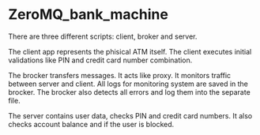 # ZeroMQ_bank_machine

There are three different scripts: client, broker and server.

The client app represents the phisical ATM itself. The client executes initial validations like PIN and credit card number combination.

The brocker transfers messages. It acts like proxy. It monitors traffic between server and client. All logs for monitoring system are saved in the brocker. The brocker also detects all errors and log them into the separate file. 

The server contains user data, checks PIN and credit card numbers. It also checks account balance and if the user is blocked.

